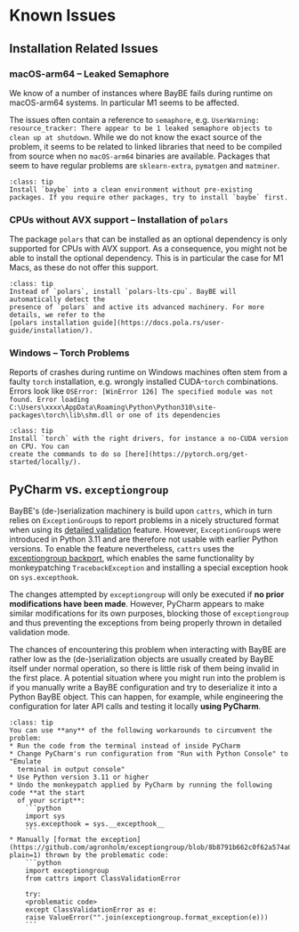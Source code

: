 # Known Issues

## Installation Related Issues

### macOS-arm64 – Leaked Semaphore
We know of a number of instances where BayBE fails during runtime on macOS-arm64
systems. In particular M1 seems to be affected.

The issues often contain a reference to `semaphore`, e.g.
`UserWarning: resource_tracker: There appear to be 1 leaked semaphore objects to clean up at shutdown`. 
While we do not know the exact source of the problem, it seems to be related to linked
libraries that need to be compiled from source when no `macOS-arm64` binaries are
available. Packages that seem to have regular problems are `sklearn-extra`, `pymatgen`
and `matminer`.

```{admonition} Suggested Fix
:class: tip
Install `baybe` into a clean environment without pre-existing
packages. If you require other packages, try to install `baybe` first.
```

### CPUs without AVX support – Installation of `polars`
The package `polars` that can be installed as an optional dependency is only supported for
CPUs with AVX support. As a consequence, you might not be able to install the optional dependency.
This is in particular the case for M1 Macs, as these do not offer this support.

```{admonition} Suggested Fix
:class: tip
Instead of `polars`, install `polars-lts-cpu`. BayBE will automatically detect the
presence of `polars` and active its advanced machinery. For more details, we refer to the
[polars installation guide](https://docs.pola.rs/user-guide/installation/).
```

### Windows – Torch Problems
Reports of crashes during runtime on Windows machines often stem from a faulty `torch`
installation, e.g. wrongly installed CUDA-`torch` combinations. Errors look like
`OSError: [WinError 126] The specified module was not found. Error loading 
C:\Users\xxxx\AppData\Roaming\Python\Python310\site-packages\torch\lib\shm.dll or one
of its dependencies`

```{admonition} Suggested Fix
:class: tip
Install `torch` with the right drivers, for instance a no-CUDA version on CPU. You can
create the commands to do so [here](https://pytorch.org/get-started/locally/).
```

## PyCharm vs. `exceptiongroup`

BayBE's (de-)serialization machinery is build upon `cattrs`, which in turn relies on
`ExceptionGroup`s to report problems in a nicely structured format when using its
[detailed validation](https://catt.rs/en/stable/validation.html#detailed-validation)
feature. However, `ExceptionGroup`s were introduced in Python 3.11 and are
therefore not usable with earlier Python versions. To
enable the feature nevertheless, `cattrs` uses the [exceptiongroup
backport](https://pypi.org/project/exceptiongroup/), which enables the same
functionality by monkeypatching `TracebackException` and installing a special
exception hook on `sys.excepthook`.

The changes attempted by `exceptiongroup` will only be executed if **no prior
modifications have been made**. However, PyCharm appears to make similar modifications
for its own purposes, blocking those of `exceptiongroup` and thus preventing the
exceptions from being properly thrown in detailed validation mode.

The chances of encountering this problem when interacting with BayBE are rather low
as the (de-)serialization objects are usually created by BayBE itself under normal
operation, so there is little risk of them being invalid in the first place. A
potential situation where you might run into the problem is if you manually
write a BayBE configuration and try to deserialize it into a Python BayBE object.
This can happen, for example, while engineering the configuration for later API
calls and testing it locally **using PyCharm**.

```{admonition} Suggested Fix
:class: tip
You can use **any** of the following workarounds to circumvent the problem:
* Run the code from the terminal instead of inside PyCharm
* Change PyCharm's run configuration from "Run with Python Console" to "Emulate
  terminal in output console"
* Use Python version 3.11 or higher
* Undo the monkeypatch applied by PyCharm by running the following code **at the start
  of your script**:
    ```python
    import sys
    sys.excepthook = sys.__excepthook__
    ```
* Manually [format the exception](https://github.com/agronholm/exceptiongroup/blob/8b8791b662c0f62a574a09f305cd204dfb0a6a05/README.rst?plain=1) thrown by the problematic code:
    ```python
    import exceptiongroup
    from cattrs import ClassValidationError
    
    try:
    <problematic code>
    except ClassValidationError as e:
    raise ValueError("".join(exceptiongroup.format_exception(e)))
    ```
```